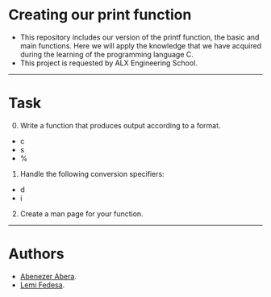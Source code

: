**Creating our print function**
============================
- This repository includes our version of the printf function, the basic and main functions.
Here we will apply the knowledge that we have acquired during the learning of the programming language C.
- This project is requested by ALX Engineering School.
----------------------------
**Task**
======

0. Write a function that produces output according to a format.
- c
- s
- %

1. Handle the following conversion specifiers:
- d
- i

2. Create a man page for your function.
-----------------------------
**Authors**
=========
- [Abenezer Abera](https://github.com/Abenina14).
- [Lemi Fedesa](https://github.com/Lemifd).
